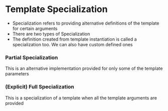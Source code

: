 # Template Specialization
- Specialization refers to providing alternative definitions of the template for certain arguments
- There are two types of Specialization
- The definition created from template instantiation is called a specialization too. We can also have custom defined ones
### Partial Specialization
This is an alternative implementation provided for only some of the template parameters
### (Explicit) Full Specialization
This is a specialization of a template when all the template arguments are provided
